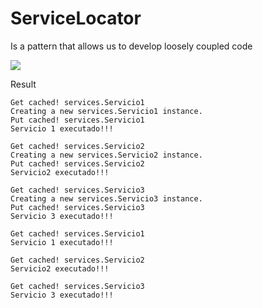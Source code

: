 # ServiceLocator
Is a pattern that allows us to develop loosely coupled code

![](http://i.imgur.com/psnNavg.png)

Result
```
Get cached! services.Servicio1
Creating a new services.Servicio1 instance.
Put cached! services.Servicio1
Servicio 1 executado!!!

Get cached! services.Servicio2
Creating a new services.Servicio2 instance.
Put cached! services.Servicio2
Servicio2 executado!!!

Get cached! services.Servicio3
Creating a new services.Servicio3 instance.
Put cached! services.Servicio3
Servicio 3 executado!!!

Get cached! services.Servicio1
Servicio 1 executado!!!

Get cached! services.Servicio2
Servicio2 executado!!!

Get cached! services.Servicio3
Servicio 3 executado!!!
```

